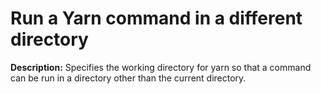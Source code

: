 # Run a Yarn command in a different directory

**Description:** Specifies the working directory for yarn so that a command can be run in a directory other than the current directory.

